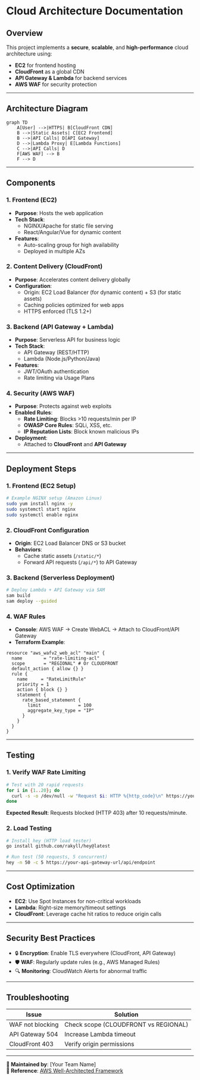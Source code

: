# **Cloud Architecture Documentation**  

## **Overview**  
This project implements a **secure**, **scalable**, and **high-performance** cloud architecture using:  
- **EC2** for frontend hosting  
- **CloudFront** as a global CDN  
- **API Gateway & Lambda** for backend services  
- **AWS WAF** for security protection  

---

## **Architecture Diagram**  
```mermaid
graph TD
    A[User] -->|HTTPS| B[CloudFront CDN]
    B -->|Static Assets| C[EC2 Frontend]
    B -->|API Calls| D[API Gateway]
    D -->|Lambda Proxy| E[Lambda Functions]
    C -->|API Calls| D
    F[AWS WAF] --> B
    F --> D
```

---

## **Components**  

### **1. Frontend (EC2)**  
- **Purpose**: Hosts the web application  
- **Tech Stack**:  
  - NGINX/Apache for static file serving  
  - React/Angular/Vue for dynamic content  
- **Features**:  
  - Auto-scaling group for high availability  
  - Deployed in multiple AZs  

### **2. Content Delivery (CloudFront)**  
- **Purpose**: Accelerates content delivery globally  
- **Configuration**:  
  - Origin: EC2 Load Balancer (for dynamic content) + S3 (for static assets)  
  - Caching policies optimized for web apps  
  - HTTPS enforced (TLS 1.2+)  

### **3. Backend (API Gateway + Lambda)**  
- **Purpose**: Serverless API for business logic  
- **Tech Stack**:  
  - API Gateway (REST/HTTP)  
  - Lambda (Node.js/Python/Java)  
- **Features**:  
  - JWT/OAuth authentication  
  - Rate limiting via Usage Plans  

### **4. Security (AWS WAF)**  
- **Purpose**: Protects against web exploits  
- **Enabled Rules**:  
  - **Rate Limiting**: Blocks >10 requests/min per IP  
  - **OWASP Core Rules**: SQLi, XSS, etc.  
  - **IP Reputation Lists**: Block known malicious IPs  
- **Deployment**:  
  - Attached to **CloudFront** and **API Gateway**  

---

## **Deployment Steps**  

### **1. Frontend (EC2 Setup)**  
```bash
# Example NGINX setup (Amazon Linux)
sudo yum install nginx -y
sudo systemctl start nginx
sudo systemctl enable nginx
```

### **2. CloudFront Configuration**  
- **Origin**: EC2 Load Balancer DNS or S3 bucket  
- **Behaviors**:  
  - Cache static assets (`/static/*`)  
  - Forward API requests (`/api/*`) to API Gateway  

### **3. Backend (Serverless Deployment)**  
```bash
# Deploy Lambda + API Gateway via SAM
sam build
sam deploy --guided
```

### **4. WAF Rules**  
- **Console**: AWS WAF → Create WebACL → Attach to CloudFront/API Gateway  
- **Terraform Example**:  
```hcl
resource "aws_wafv2_web_acl" "main" {
  name        = "rate-limiting-acl"
  scope       = "REGIONAL" # Or CLOUDFRONT
  default_action { allow {} }
  rule {
    name     = "RateLimitRule"
    priority = 1
    action { block {} }
    statement {
      rate_based_statement {
        limit              = 100
        aggregate_key_type = "IP"
      }
    }
  }
}
```

---

## **Testing**  
### **1. Verify WAF Rate Limiting**  
```bash
# Test with 20 rapid requests
for i in {1..20}; do 
  curl -s -o /dev/null -w "Request $i: HTTP %{http_code}\n" https://your-cloudfront-url/
done
```
**Expected Result**: Requests blocked (HTTP 403) after 10 requests/minute.  

### **2. Load Testing**  
```bash
# Install hey (HTTP load tester)
go install github.com/rakyll/hey@latest

# Run test (50 requests, 5 concurrent)
hey -n 50 -c 5 https://your-api-gateway-url/api/endpoint
```

---

## **Cost Optimization**  
- **EC2**: Use Spot Instances for non-critical workloads  
- **Lambda**: Right-size memory/timeout settings  
- **CloudFront**: Leverage cache hit ratios to reduce origin calls  

---

## **Security Best Practices**  
- 🔒 **Encryption**: Enable TLS everywhere (CloudFront, API Gateway)  
- 🛡️ **WAF**: Regularly update rules (e.g., AWS Managed Rules)  
- 🔍 **Monitoring**: CloudWatch Alerts for abnormal traffic  

---

## **Troubleshooting**  
| Issue | Solution |
|-------|----------|
| WAF not blocking | Check scope (CLOUDFRONT vs REGIONAL) |
| API Gateway 504 | Increase Lambda timeout |
| CloudFront 403 | Verify origin permissions |

---

**📌 Maintained by**: [Your Team Name]  
**🔗 Reference**: [AWS Well-Architected Framework](https://aws.amazon.com/architecture/well-architected/)
